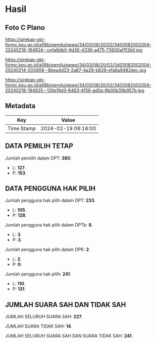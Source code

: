 # Hasil

## Foto C Plano

https://sirekap-obj-formc.kpu.go.id/a06b/pemilu/ppwp/34/03/08/20/02/3403082002004-20240218-184924--ce1a8db0-9d26-4336-a475-73830af1f2b0.jpg

https://sirekap-obj-formc.kpu.go.id/a06b/pemilu/ppwp/34/03/08/20/02/3403082002004-20240214-203408--8bea4d23-2a87-4a29-b828-efa6a9482dec.jpg

https://sirekap-obj-formc.kpu.go.id/a06b/pemilu/ppwp/34/03/08/20/02/3403082002004-20240218-184925--126e19d3-6463-4f58-ad0a-9b00b39b957b.jpg


## Metadata

| Key        | Value               |
| ---------- | ------------------- |
| Time Stamp | 2024-02-19 06:16:00 |


## DATA PEMILIH TETAP

Jumlah pemilih dalam DPT: **280**.
 * L: **127**.
 * P: **153**.

## DATA PENGGUNA HAK PILIH

Jumlah pengguna hak pilih dalam DPT: **233**.
 * L: **105**.
 * P: **128**.

Jumlah pengguna hak pilih dalam DPTb: **6**.
 * L: **3**.
 * P: **3**.

Jumlah pengguna hak pilih dalam DPK: **2**.
 * L: **2**.
 * P: **0**.

Jumlah pengguna hak pilih: **241**.
 * L: **110**.
 * P: **131**.

## JUMLAH SUARA SAH DAN TIDAK SAH

JUMLAH SELURUH SUARA SAH: **227**.

JUMLAH SUARA TIDAK SAH: **14**.

JUMLAH SELURUH SUARA SAH DAN SUARA TIDAK SAH: **241**.


